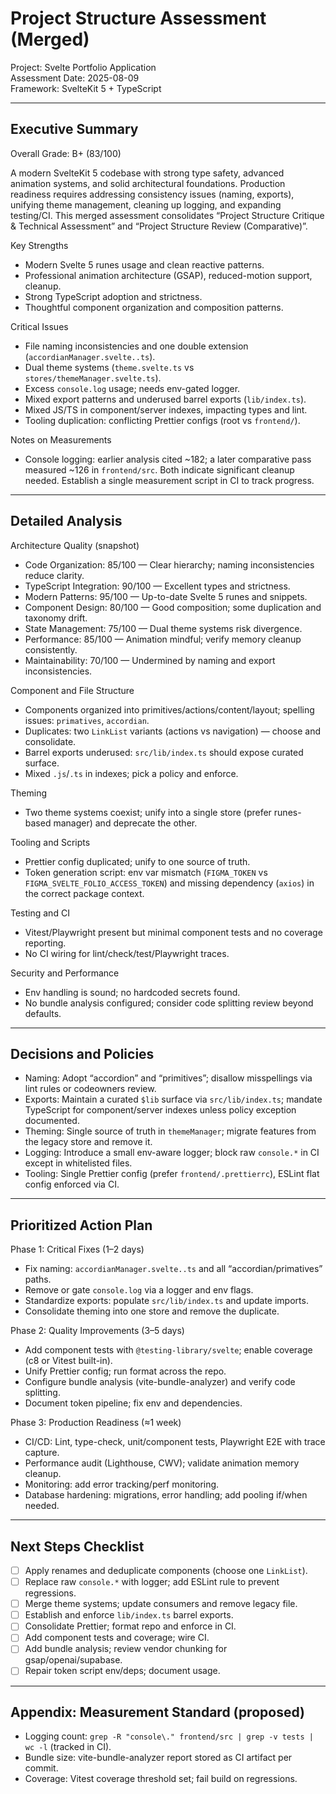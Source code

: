 # Project Structure Assessment (Merged)

Project: Svelte Portfolio Application  
Assessment Date: 2025-08-09  
Framework: SvelteKit 5 + TypeScript

---

## Executive Summary

Overall Grade: B+ (83/100)

A modern SvelteKit 5 codebase with strong type safety, advanced animation systems, and solid architectural foundations. Production readiness requires addressing consistency issues (naming, exports), unifying theme management, cleaning up logging, and expanding testing/CI. This merged assessment consolidates “Project Structure Critique & Technical Assessment” and “Project Structure Review (Comparative)”.

Key Strengths
- Modern Svelte 5 runes usage and clean reactive patterns.
- Professional animation architecture (GSAP), reduced-motion support, cleanup.
- Strong TypeScript adoption and strictness.
- Thoughtful component organization and composition patterns.

Critical Issues
- File naming inconsistencies and one double extension (`accordianManager.svelte..ts`).
- Dual theme systems (`theme.svelte.ts` vs `stores/themeManager.svelte.ts`).
- Excess `console.log` usage; needs env-gated logger.
- Mixed export patterns and underused barrel exports (`lib/index.ts`).
- Mixed JS/TS in component/server indexes, impacting types and lint.
- Tooling duplication: conflicting Prettier configs (root vs `frontend/`).

Notes on Measurements
- Console logging: earlier analysis cited ~182; a later comparative pass measured ~126 in `frontend/src`. Both indicate significant cleanup needed. Establish a single measurement script in CI to track progress.

---

## Detailed Analysis

Architecture Quality (snapshot)
- Code Organization: 85/100 — Clear hierarchy; naming inconsistencies reduce clarity.
- TypeScript Integration: 90/100 — Excellent types and strictness.
- Modern Patterns: 95/100 — Up-to-date Svelte 5 runes and snippets.
- Component Design: 80/100 — Good composition; some duplication and taxonomy drift.
- State Management: 75/100 — Dual theme systems risk divergence.
- Performance: 85/100 — Animation mindful; verify memory cleanup consistently.
- Maintainability: 70/100 — Undermined by naming and export inconsistencies.

Component and File Structure
- Components organized into primitives/actions/content/layout; spelling issues: `primatives`, `accordian`.
- Duplicates: two `LinkList` variants (actions vs navigation) — choose and consolidate.
- Barrel exports underused: `src/lib/index.ts` should expose curated surface.
- Mixed `.js`/`.ts` in indexes; pick a policy and enforce.

Theming
- Two theme systems coexist; unify into a single store (prefer runes-based manager) and deprecate the other.

Tooling and Scripts
- Prettier config duplicated; unify to one source of truth.
- Token generation script: env var mismatch (`FIGMA_TOKEN` vs `FIGMA_SVELTE_FOLIO_ACCESS_TOKEN`) and missing dependency (`axios`) in the correct package context.

Testing and CI
- Vitest/Playwright present but minimal component tests and no coverage reporting.
- No CI wiring for lint/check/test/Playwright traces.

Security and Performance
- Env handling is sound; no hardcoded secrets found.
- No bundle analysis configured; consider code splitting review beyond defaults.

---

## Decisions and Policies

- Naming: Adopt “accordion” and “primitives”; disallow misspellings via lint rules or codeowners review.
- Exports: Maintain a curated `$lib` surface via `src/lib/index.ts`; mandate TypeScript for component/server indexes unless policy exception documented.
- Theming: Single source of truth in `themeManager`; migrate features from the legacy store and remove it.
- Logging: Introduce a small env-aware logger; block raw `console.*` in CI except in whitelisted files.
- Tooling: Single Prettier config (prefer `frontend/.prettierrc`), ESLint flat config enforced via CI.

---

## Prioritized Action Plan

Phase 1: Critical Fixes (1–2 days)
- Fix naming: `accordianManager.svelte..ts` and all “accordian/primatives” paths.
- Remove or gate `console.log` via a logger and env flags.
- Standardize exports: populate `src/lib/index.ts` and update imports.
- Consolidate theming into one store and remove the duplicate.

Phase 2: Quality Improvements (3–5 days)
- Add component tests with `@testing-library/svelte`; enable coverage (c8 or Vitest built-in).
- Unify Prettier config; run format across the repo.
- Configure bundle analysis (vite-bundle-analyzer) and verify code splitting.
- Document token pipeline; fix env and dependencies.

Phase 3: Production Readiness (≈1 week)
- CI/CD: Lint, type-check, unit/component tests, Playwright E2E with trace capture.
- Performance audit (Lighthouse, CWV); validate animation memory cleanup.
- Monitoring: add error tracking/perf monitoring.
- Database hardening: migrations, error handling; add pooling if/when needed.

---

## Next Steps Checklist
- [ ] Apply renames and deduplicate components (choose one `LinkList`).
- [ ] Replace raw `console.*` with logger; add ESLint rule to prevent regressions.
- [ ] Merge theme systems; update consumers and remove legacy file.
- [ ] Establish and enforce `lib/index.ts` barrel exports.
- [ ] Consolidate Prettier; format repo and enforce in CI.
- [ ] Add component tests and coverage; wire CI.
- [ ] Add bundle analysis; review vendor chunking for gsap/openai/supabase.
- [ ] Repair token script env/deps; document usage.

---

## Appendix: Measurement Standard (proposed)

- Logging count: `grep -R "console\." frontend/src | grep -v tests | wc -l` (tracked in CI).
- Bundle size: vite-bundle-analyzer report stored as CI artifact per commit.
- Coverage: Vitest coverage threshold set; fail build on regressions.

